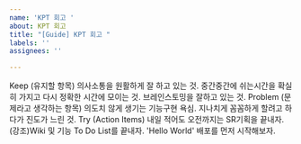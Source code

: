 ```yaml
---
name: 'KPT 회고 '
about: KPT 회고
title: "[Guide] KPT 회고 "
labels: ''
assignees: ''

---
```


Keep (유지할 항목)
의사소통을 원활하게 잘 하고 있는 것.
중간중간에 쉬는시간을 확실히 가지고 다시 정확한 시간에 모이는 것.
브레인스토밍을 잘하고 있는 것.
Problem (문제라고 생각하는 항목)
의도치 않게 생기는 기능구현 욕심.
지나치게 꼼꼼하게 할려고 하다가 진도가 느린 것.
Try (Action Items)
 내일 적어도 오전까지는 SR기획을 끝내자.
 (강조)Wiki 및 기능 To Do List를 끝내자.
 'Hello World' 배포를 먼저 시작해보자.
